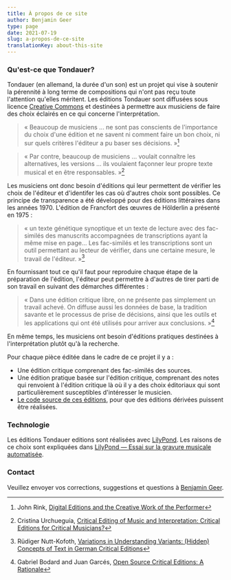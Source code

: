 ```yaml
---
title: À propos de ce site
author: Benjamin Geer
type: page
date: 2021-07-19
slug: a-propos-de-ce-site
translationKey: about-this-site
---
```


### Qu'est-ce que Tondauer?

Tondauer (en allemand, la durée d'un son) est un projet qui vise à
soutenir la pérennité à long terme de compositions qui n'ont pas reçu
toute l'attention qu'elles méritent. Les éditions Tondauer sont
diffusées sous licence [Creative
Commons](https://creativecommons.org/licenses/?lang=fr) et destinées à
permettre aux musiciens de faire des choix éclairés en ce qui concerne
l'interprétation.

> « Beaucoup de musiciens ... ne sont pas conscients de l'importance
> du choix d'une édition et ne savent ni comment faire un bon choix,
> ni sur quels critères l'éditeur a pu baser ses décisions. »[^Rink]

> « Par contre, beaucoup de musiciens ... voulait connaître les
> alternatives, les versions ... ils voulaient façonner leur propre
> texte musical et en être responsables. »[^Urchueguía]

Les musiciens ont donc besoin d'éditions qui leur permettent de
vérifier les choix de l'éditeur et d'identifer les cas où d'autres
choix sont possibles. Ce principe de transparence a été développé pour
des éditions littéraires dans les années 1970. L'édition de Francfort
des œuvres de Hölderlin a présenté en 1975&nbsp;:

> « un texte génétique synoptique et un texte de lecture avec des
> fac-similés des manuscrits accompagnées de transcriptions ayant la
> même mise en page... Les fac-similés et les transcriptions sont un
> outil permettant au lecteur de vérifier, dans une certaine mesure,
> le travail de l'éditeur. »[^Nutt-Kofoth]

En fournissant tout ce qu'il faut pour reproduire chaque étape de la
préparation de l'édition, l'éditeur peut permettre à d'autres de tirer
parti de son travail en suivant des démarches différentes :

> « Dans une édition critique libre, on ne présente pas simplement un
> travail achevé. On diffuse aussi les données de base, la tradition
> savante et le processus de prise de décisions, ainsi que les outils
> et les applications qui ont été utilisés pour arriver aux
> conclusions. »[^Bodard]

En même temps, les musiciens ont besoin d'éditions pratiques destinées
à l'interprétation plutôt qu'à la recherche.

Pour chaque pièce éditée dans le cadre de ce projet il y a :

- Une édition critique comprenant des fac-similés des sources.
- Une édition pratique basée sur l'édition critique, comprenant des
  notes qui renvoient à l'édition critique là où il y a des choix
  éditoriaux qui sont particulièrement susceptibles d'intéresser le
  musicien.
- [Le code source de ces
  éditions](https://github.com/benjamingeer/Tondauer/), pour que des
  éditions dérivées puissent être réalisées.

### Technologie

Les éditions Tondauer editions sont réalisées avec
[LilyPond](https://lilypond.org). Les raisons de ce choix sont
expliquées dans [LilyPond — Essai sur la gravure musicale
automatisée](https://lilypond.org/doc/v2.22/Documentation/essay/index.fr.html).

### Contact

Veuillez envoyer vos corrections, suggestions et questions à [Benjamin
Geer](https://benjamingeer.name/fr/).

[^Rink]: John Rink, [Digital Editions and the Creative Work of the
    Performer](https://doi.org/10.1017/S1479409819000673)
[^Urchueguía]: Cristina Urchueguía, [Critical Editing of Music and
    Interpretation: Critical Editions for Critical
    Musicians?](https://www.jstor.org/stable/30227962)
[^Nutt-Kofoth]: Rüdiger Nutt-Kofoth, [Variations in Understanding
    Variants: (Hidden) Concepts of Text in German Critical
    Editions](https://doi.org/10.4000/variants.343)
[^Bodard]: Gabriel Bodard and Juan Garcés, [Open Source Critical
    Editions: A
    Rationale](https://blog.stoa.org/files/2010/09/Bodard-Garces_2009_Open-source-digital-editions.pdf)
